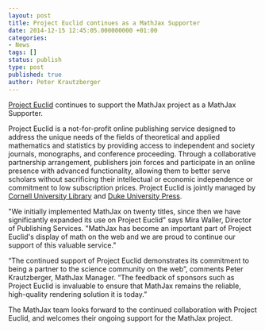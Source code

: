 ```yaml
---
layout: post
title: Project Euclid continues as a MathJax Supporter
date: 2014-12-15 12:45:05.000000000 +01:00
categories:
- News
tags: []
status: publish
type: post
published: true
author: Peter Krautzberger
---
```


[Project Euclid](http://projecteuclid.org) continues to support the MathJax project as a MathJax Supporter.

Project Euclid is a not-for-profit online publishing service designed to address the unique needs of the fields of theoretical and applied mathematics and statistics by providing access to independent and society journals, monographs, and conference proceeding. Through a collaborative partnership arrangement, publishers join forces and participate in an online presence with advanced functionality, allowing them to better serve scholars without sacrificing their intellectual or economic independence or commitment to low subscription prices. Project Euclid is jointly managed by [Cornell University Library](https://www.library.cornell.edu/) and [Duke University Press](http://www.dukeupress.edu/).

"We initially implemented MathJax on twenty titles, since then we have significantly expanded its use on Project Euclid" says Mira Waller, Director of Publishing Services. "MathJax has become an important part of Project Euclid's display of math on the web and we are proud to continue our support of this valuable service."

“The continued support of Project Euclid demonstrates its commitment to being a partner to the science community on the web”, comments Peter Krautzberger, MathJax Manager. “The feedback of sponsors such as Project Euclid is invaluable to ensure that MathJax remains the reliable, high-quality rendering solution it is today.”

The MathJax team looks forward to the continued collaboration with Project Euclid, and welcomes their ongoing support for the MathJax project.